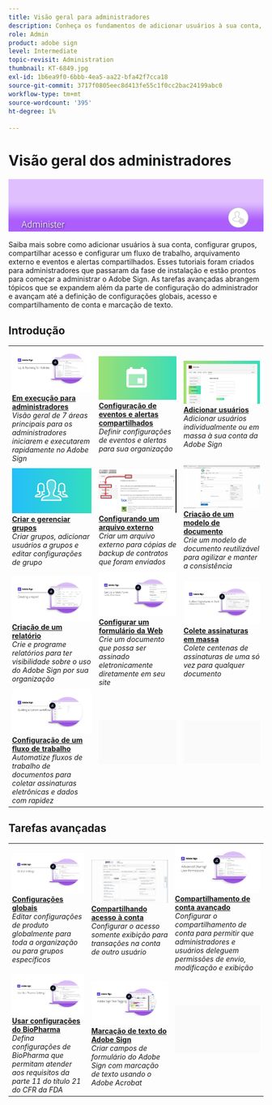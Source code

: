 ```yaml
---
title: Visão geral para administradores
description: Conheça os fundamentos de adicionar usuários à sua conta, configurar grupos, compartilhar acesso e configurar um fluxo de trabalho, arquivamento externo e eventos e alertas compartilhados
role: Admin
product: adobe sign
level: Intermediate
topic-revisit: Administration
thumbnail: KT-6849.jpg
exl-id: 1b6ea9f0-6bbb-4ea5-aa22-bfa42f7cca18
source-git-commit: 3717f0805eec8d413fe55c1f0cc2bac24199abc0
workflow-type: tm+mt
source-wordcount: '395'
ht-degree: 1%

---
```


# Visão geral dos administradores

![Imagem dos administradores do Sign](../assets/Hero-Admin.png)

Saiba mais sobre como adicionar usuários à sua conta, configurar grupos, compartilhar acesso e configurar um fluxo de trabalho, arquivamento externo e eventos e alertas compartilhados. Esses tutoriais foram criados para administradores que passaram da fase de instalação e estão prontos para começar a administrar o Adobe Sign. As tarefas avançadas abrangem tópicos que se expandem além da parte de configuração do administrador e avançam até a definição de configurações globais, acesso e compartilhamento de conta e marcação de texto.

## Introdução

<table style="table-layout:fixed">
<tr>
  <td>
    <a href="up-and-running-admin.md">
      <img alt="Em execução para administradores" src="../assets/Up-Running.png" />
    </a>
    <div>
    <a href="up-and-running-admin.md"><strong>Em execução para administradores</strong></a>
    </div>
    <em>Visão geral de 7 áreas principais para os administradores iniciarem e executarem rapidamente no Adobe Sign</em>
    <br>
  </td>
  <td>
    <a href="set-up-shared-events-and-alert.md">
      <img alt="Configuração de eventos e alertas compartilhados" src="../assets/SharedEvents.png" />
    </a>
    <div>
    <a href="set-up-shared-events-and-alert.md"><strong>Configuração de eventos e alertas compartilhados</strong></a>
    </div>
    <em>Definir configurações de eventos e alertas para sua organização</em>
    <br>
  </td>
  <td>
    <a href="add-users-to-your-account.md">
      <img alt="Adicionando usuários" src="../assets/Adding-Users.png" />
    </a>
    <div>
    <a href="add-users-to-your-account.md"><strong>Adicionar usuários</strong></a>
    </div>
    <em>Adicionar usuários individualmente ou em massa à sua conta da Adobe Sign</em>
    <br>
  </td>
</tr>
<tr>
  <td>
    <a href="create-and-manage-groups.md">
      <img alt="Criando e gerenciando grupos" src="../assets/Creating-Groups.png" />
    </a>
    <div>
    <a href="create-and-manage-groups.md"><strong>Criar e gerenciar grupos</strong></a>
    </div>
    <em>Criar grupos, adicionar usuários a grupos e editar configurações de grupo</em>
    <br>
  </td>
  <td>
    <a href="set-up-your-external-archive.md">
      <img alt="Configurando um arquivo externo" src="../assets/ExternalArchive.png" />
    </a>
    <div>
    <a href="set-up-your-external-archive.md"><strong>Configurando um arquivo externo</strong></a>
    </div>
    <em>Criar um arquivo externo para cópias de backup de contratos que foram enviados</em>
    <br>
  </td>
  <td>
    <a href="../sign-advanced-users/create-a-template.md">
      <img alt="Criação de um modelo de documento" src="../assets/Template.png" />
    </a>
    <div>
    <a href="../sign-advanced-users/create-a-template.md"><strong>Criação de um modelo de documento</strong></a>
    </div>
    <em>Crie um modelo de documento reutilizável para agilizar e manter a consistência</em>
    <br>
  </td>
</tr>
<tr>
  <td>
    <a href="create-a-report.md">
      <img alt="Criação de um relatório" src="../assets/Report.png" />
    </a>
    <div>
    <a href="create-a-report.md"><strong>Criação de um relatório</strong></a>
    </div>
    <em>Crie e programe relatórios para ter visibilidade sobre o uso do Adobe Sign por sua organização</em>
    <br>
  </td>
  <td>
    <a href="../sign-advanced-users/webform.md">
      <img alt="Configurar um formulário da Web" src="../assets/Webform.png" />
    </a>
    <div>
    <a href="../sign-advanced-users/webform.md"><strong>Configurar um formulário da Web</strong></a>
    </div>
    <em>Crie um documento que possa ser assinado eletronicamente diretamente em seu site</em>
    <br>
  </td>
  <td>
    <a href="../sign-advanced-users/megasign.md">
      <img alt="Coletar assinaturas em massa" src="../assets/Megasign.png" />
    </a>
    <div>
    <a href="../sign-advanced-users/megasign.md"><strong>Colete assinaturas em massa</strong></a>
    </div>
    <em>Colete centenas de assinaturas de uma só vez para qualquer documento</em>
    <br>
  </td>
</tr>
<tr>
  <td>
    <a href="building-a-custom-workflow.md">
      <img alt="Configurando um Workflow" src="../assets/BuildingWorkflow.png" />
    </a>
    <div>
    <a href="building-a-custom-workflow.md"><strong>Configuração de um fluxo de trabalho</strong></a>
    </div>
    <em>Automatize fluxos de trabalho de documentos para coletar assinaturas eletrônicas e dados com rapidez</em>
    <br>
  </td>
  <td>
    <img alt="Espaçador" src="../assets/Grayspacer.png" />
    <div>
    <br>
  </td>
  <td>
    <img alt="Espaçador" src="../assets/Grayspacer.png" />
    <div>
    <br>
  </td>
</tr>
</table>

## Tarefas avançadas

<table style="table-layout:fixed">
<tr>
  <td>
    <a href="learn-about-global-settings.md">
      <img alt="Configurações globais" src="../assets/GlobalSettings_1280.png">
    </a>
    <div>
    <a href="learn-about-global-settings.md"><strong>Configurações globais</strong></a>
    </div>
    <em>Editar configurações de produto globalmente para toda a organização ou para grupos específicos</em>
    <br>
  </td>
  <td>
    <a href="share-account-access.md">
      <img alt="Compartilhando acesso à conta" src="../assets/SharingAccess.png" />
    </a>  
    <div>
    <a href="share-account-access.md"><strong>Compartilhando acesso à conta</strong></a>
    </div>
    <em>Configurar o acesso somente exibição para transações na conta de outro usuário</em>
    <br>
  </td>
  <td>
    <a href="advanced-account-sharing.md">
      <img alt="Compartilhamento de conta avançado" src="../assets/AdvancedSharing_1280.png" />
    </a>
    <div>
    <a href="advanced-account-sharing.md"><strong>Compartilhamento de conta avançado</strong></a>
    </div>
    <em>Configurar o compartilhamento de conta para permitir que administradores e usuários deleguem permissões de envio, modificação e exibição</em>
    <br>
  </td>
</tr>
<tr>
  <td>
    <a href="use-bio-pharma-settings.md">
      <img alt="Usar configurações do BioPharma" src="../assets/Bio_1280.png" />
    </a>
    <div>
    <a href="use-bio-pharma-settings.md"><strong>Usar configurações do BioPharma</strong></a>
    </div>
    <em>Defina configurações de BioPharma que permitam atender aos requisitos da parte 11 do título 21 do CFR da FDA</em>
    <br>
  </td> 
  <td>
     <a href="../sign-advanced-users/adobe-sign-text-tagging.md">
      <img alt="Marcação de texto do Adobe Sign" src="../assets/Text-Tagging.png" />
    </a>
    <div>
    <a href="../sign-advanced-users/adobe-sign-text-tagging.md"><strong>Marcação de texto do Adobe Sign</strong></a>
    <div>
    <em>Criar campos de formulário do Adobe Sign com marcação de texto usando o Adobe Acrobat</em>
    <br>
  </td>
  <td>
    <img alt="Espaçador" src="../assets/Grayspacer.png" />
    <div>
    <br>
  </td>
</tr>
</table>
